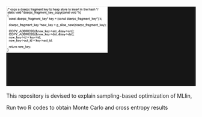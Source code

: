 ![alt text](https://github.com/muhammedozturk/vulEmbedding/blob/main/an.gif)

This repository is devised to explain sampling-based optimization of MLlin,

Run two R codes to obtain Monte Carlo and cross entropy results
